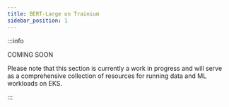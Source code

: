 ```yaml
---
title: BERT-Large on Trainium
sidebar_position: 1
---
```


:::info

COMING SOON

Please note that this section is currently a work in progress and will serve as a comprehensive collection of resources for running data and ML workloads on EKS.

:::

